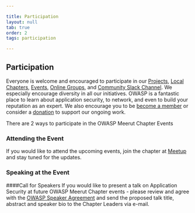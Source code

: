 ```yaml
---

title: Participation
layout: null
tab: true
order: 2
tags: participation

---
```


## Participation

Everyone is welcome and encouraged to participate in our [Projects](/projects), [Local Chapters](/chapters), [Events](/events), [Online Groups](https://groups.google.com/a/owasp.com/), and [Community Slack Channel](https://owasp.slack.com/). We especially encourage diversity in all our initiatives. OWASP is a fantastic place to learn about application security, to network, and even to build your reputation as an expert. We also encourage you to be [become a member](/membership) or consider a [donation](/donate) to support our ongoing work.

There are 2 ways to participate in the OWASP Meerut Chapter Events

### Attending the Event
If you would like to attend the upcoming events, join the chapter at [Meetup](https://www.meetup.com/OWASP-Meerut-Chapter/) and stay tuned for the updates.

### Speaking at the Event
####Call for Speakers
If you would like to present a talk on Application Security at future OWASP Meerut Chapter events - please review and agree with the [OWASP Speaker Agreement](/www-policy/legal/speaker-agreement.html) and send the proposed talk title, abstract and speaker bio to the Chapter Leaders via e-mail.